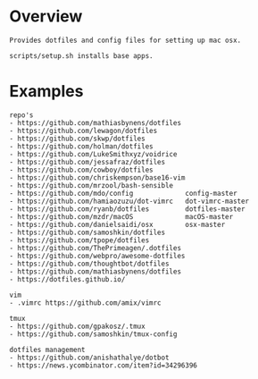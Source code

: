 # Overview

    Provides dotfiles and config files for setting up mac osx.

    scripts/setup.sh installs base apps. 


# Examples

    repo's
    - https://github.com/mathiasbynens/dotfiles
    - https://github.com/lewagon/dotfiles
    - https://github.com/skwp/dotfiles
    - https://github.com/holman/dotfiles
    - https://github.com/LukeSmithxyz/voidrice
    - https://github.com/jessafraz/dotfiles
    - https://github.com/cowboy/dotfiles
    - https://github.com/chriskempson/base16-vim
    - https://github.com/mrzool/bash-sensible
    - https://github.com/mdo/config             config-master 
    - https://github.com/hamiaozuzu/dot-vimrc   dot-vimrc-master
    - https://github.com/ryanb/dotfiles         dotfiles-master
    - https://github.com/mzdr/macOS             macOS-master
    - https://github.com/danielsaidi/osx        osx-master
    - https://github.com/samoshkin/dotfiles
    - https://github.com/tpope/dotfiles
    - https://github.com/ThePrimeagen/.dotfiles
    - https://github.com/webpro/awesome-dotfiles
    - https://github.com/thoughtbot/dotfiles
    - https://github.com/mathiasbynens/dotfiles
    - https://dotfiles.github.io/

    vim
    - .vimrc https://github.com/amix/vimrc

    tmux
    - https://github.com/gpakosz/.tmux
    - https://github.com/samoshkin/tmux-config

    dotfiles management
    - https://github.com/anishathalye/dotbot
    - https://news.ycombinator.com/item?id=34296396
